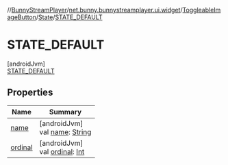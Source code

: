 //[BunnyStreamPlayer](../../../../../index.md)/[net.bunny.bunnystreamplayer.ui.widget](../../../index.md)/[ToggleableImageButton](../../index.md)/[State](../index.md)/[STATE_DEFAULT](index.md)

# STATE_DEFAULT

[androidJvm]\
[STATE_DEFAULT](index.md)

## Properties

| Name | Summary |
|---|---|
| [name](../-s-t-a-t-e_-t-o-g-g-l-e-d/index.md#-372974862%2FProperties%2F-1643271842) | [androidJvm]<br>val [name](../-s-t-a-t-e_-t-o-g-g-l-e-d/index.md#-372974862%2FProperties%2F-1643271842): [String](https://kotlinlang.org/api/core/kotlin-stdlib/kotlin/-string/index.html) |
| [ordinal](../-s-t-a-t-e_-t-o-g-g-l-e-d/index.md#-739389684%2FProperties%2F-1643271842) | [androidJvm]<br>val [ordinal](../-s-t-a-t-e_-t-o-g-g-l-e-d/index.md#-739389684%2FProperties%2F-1643271842): [Int](https://kotlinlang.org/api/core/kotlin-stdlib/kotlin/-int/index.html) |